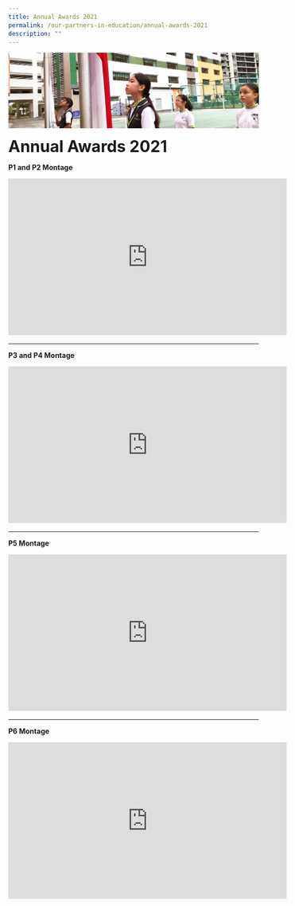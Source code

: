 ```yaml
---
title: Annual Awards 2021
permalink: /our-partners-in-education/annual-awards-2021
description: ""
---
```

![](/images/sub-banner.jpg)

**<font size=6>Annual Awards 2021</font>**

**P1 and P2 Montage**
<iframe width="560" height="315" src="https://www.youtube.com/embed/jCOpMfca_So" title="2021 Annual Awards  P1 and P2 Montage" frameborder="0" allow="accelerometer; autoplay; clipboard-write; encrypted-media; gyroscope; picture-in-picture" allowfullscreen></iframe>

-----
**P3 and P4 Montage**
<iframe width="560" height="315" src="https://www.youtube.com/embed/AqWG6Fs6WOY" title="2021 Annual Awards P3 and P4 Montage" frameborder="0" allow="accelerometer; autoplay; clipboard-write; encrypted-media; gyroscope; picture-in-picture" allowfullscreen></iframe>

-----
**P5 Montage**
<iframe width="560" height="315" src="https://www.youtube.com/embed/rtwMvQ2so_A" title="2021 Annual Awards P5 Montage" frameborder="0" allow="accelerometer; autoplay; clipboard-write; encrypted-media; gyroscope; picture-in-picture" allowfullscreen></iframe>

------
**P6 Montage**
<iframe width="560" height="315" src="https://www.youtube.com/embed/8aXXHAM6D8Q" title="2021 P6 Graduation Montage" frameborder="0" allow="accelerometer; autoplay; clipboard-write; encrypted-media; gyroscope; picture-in-picture" allowfullscreen></iframe>